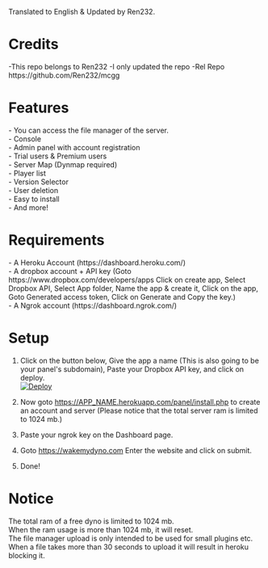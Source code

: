 Translated to English & Updated by Ren232.

<h1> Credits </h1>
-This repo belongs to Ren232                                                                                                     
-I only updated the repo
-Rel Repo https://github.com/Ren232/mcgg

<h1> Features </h1>
- You can access the file manager of the server.<br>
- Console<br>- Admin panel with account registration<br>
- Trial users & Premium users<br>
- Server Map (Dynmap required)<br>
- Player list<br>
- Version Selector<br>
- User deletion<br>
- Easy to install<br>
- And more!


<h1> Requirements </h1>
- A Heroku Account (https://dashboard.heroku.com/)
<br>- A dropbox account + API key (Goto https://www.dropbox.com/developers/apps Click on create app, Select Dropbox API, Select App folder, Name the app & create it, Click on the app, Goto Generated access token, Click on Generate and Copy the key.)
<br>- A Ngrok account (https://dashboard.ngrok.com/)

<h1> Setup </h1>

1. Click on the button below, Give the app a name (This is also going to be your panel's subdomain), Paste your Dropbox API key, and click on deploy.<br>
[![Deploy](https://www.herokucdn.com/deploy/button.svg)](https://heroku.com/deploy)

2. Now goto https://APP_NAME.herokuapp.com/panel/install.php to create an account and server (Please notice that the total server ram is limited to 1024 mb.)

3. Paste your ngrok key on the Dashboard page.

4. Goto https://wakemydyno.com Enter the website and click on submit.

5. Done!

<h1> Notice </h1>
The total ram of a free dyno is limited to 1024 mb.<br>
When the ram usage is more than 1024 mb, it will reset.<br>
The file manager upload is only intended to be used for small plugins etc.<br>
When a file takes more than 30 seconds to upload it will result in heroku blocking it.
